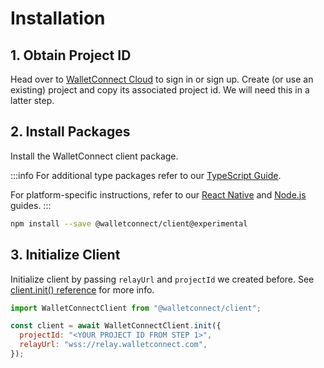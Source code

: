 # Installation

## 1. Obtain Project ID

Head over to [WalletConnect Cloud](https://cloud.walletconnect.com/) to sign in or sign up. Create (or use an existing) project and copy its associated project id. We will need this in a latter step.

## 2. Install Packages

Install the WalletConnect client package.

:::info
For additional type packages refer to our [TypeScript Guide](/javascript/guides/typescript).

For platform-specific instructions, refer to our [React Native](/javascript/guides/react-native) and [Node.js](/javascript/guides/nodejs.md) guides.
:::

```bash npm2yarn
npm install --save @walletconnect/client@experimental
```

## 3. Initialize Client

Initialize client by passing `relayUrl` and `projectId` we created before. See [client.init() reference](/javascript/authentication/reference/client#init) for more info.

```js
import WalletConnectClient from "@walletconnect/client";

const client = await WalletConnectClient.init({
  projectId: "<YOUR PROJECT ID FROM STEP 1>",
  relayUrl: "wss://relay.walletconnect.com",
});
```
